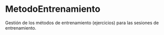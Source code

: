 # MetodoEntrenamiento
Gestión de los métodos de entrenamiento (ejercicios) para las sesiones de entrenamiento.
